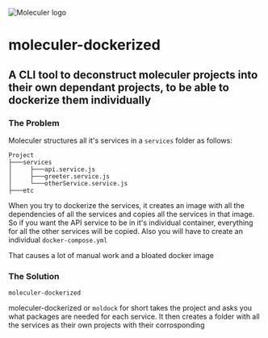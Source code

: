 ![Moleculer logo](https://github.com/moleculerjs/moleculer/blob/master/docs/assets/logo.png)
# moleculer-dockerized

## A CLI tool to deconstruct moleculer projects into their own dependant projects, to be able to dockerize them individually

### The Problem 
Moleculer structures all it's services in a `services` folder as follows:
```
Project
├───services
│     ├───api.service.js
│     ├───greeter.service.js
│     └───otherService.service.js
├───etc
```

When you try to dockerize the services, it creates an image with all the dependencies of all the services and copies all the services in that image. So if you want the API service to be in it's individual container, everything for all the other services will be copied. Also you will have to create an individual `docker-compose.yml`

That causes a lot of manual work and a bloated docker image


### The Solution
    moleculer-dockerized
moleculer-dockerized or `moldock` for short takes the project and asks you what packages are needed for each service.
It then creates a folder with all the services as their own projects with their corrosponding 